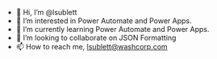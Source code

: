 - 👋 Hi, I’m @lsublett
- 👀 I’m interested in Power Automate and Power Apps.
- 🌱 I’m currently learning Power Automate and Power Apps.
- 💞️ I’m looking to collaborate on JSON Formatting
- 📫 How to reach me, lsublett@washcorp.com

<!---
lsublett/lsublett is a ✨ special ✨ repository because its `README.md` (this file) appears on your GitHub profile.
You can click the Preview link to take a look at your changes.
--->
